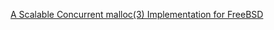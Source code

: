[A Scalable Concurrent malloc(3) Implementation for FreeBSD](zotero://select/library/items/TUIAC9LW)